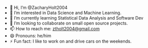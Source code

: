 - 👋 Hi, I’m @ZacharyHolt2004
- 👀 I’m interested in Data Science and Machine Learning.
- 🌱 I’m currently learning Statistical Data Analysis and Software Dev
- 💞️ I’m looking to collaborate on small open source projects.
- 📫 How to reach me: ztholt2004@gmail.com
- 😄 Pronouns: he/him
- ⚡ Fun fact: I like to work on and drive cars on the weekends.

<!---
ZacharyHolt2004/ZacharyHolt2004 is a ✨ special ✨ repository because its `README.md` (this file) appears on your GitHub profile.
You can click the Preview link to take a look at your changes.
--->
